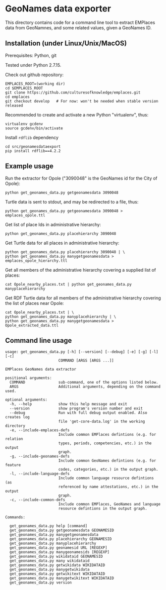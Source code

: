 # GeoNames data exporter

This directory contains code for a command line tool to extract EMPlaces data from GeoNamnes, and some related values, given a GeoNames ID.


## Installation (under Linux/Unix/MacOS)

Prerequisites: Python, git

Tested under Python 2.7.15.

Check out github repository:

    EMPLACES_ROOT=(working dir)
    cd $EMPLACES_ROOT
    git clone https://github.com/culturesofknowledge/emplaces.git
    cd emplaces
    git checkout develop   # For now: won't be needed when stable version released

Recommended to create and activate a new Python "virtualenv", thus:

    virtualenv gcdenv
    source gcdenv/bin/activate

Install `rdflib` dependency

    cd src/geonamesdataexport
    pip install rdflib==4.2.2


## Example usage

Run the extractor for Opole ("3090048" is the GeoNames id for the City of Opole):

    python get_geonames_data.py getgeonamesdata 3090048

Turtle data is sent to stdout, and may be redirected to a file, thus:

    python get_geonames_data.py getgeonamesdata 3090048 > emplaces_opole.ttl

Get list of place Ids in administrative hierarchy:

    python get_geonames_data.py placehierarchy 3090048

Get Turtle data for all places in administrative hierarchy:

    python get_geonames_data.py placehierarchy 3090048 | \
    python get_geonames_data.py manygetgeonamesdata > emplaces_opole_hierarchy.ttl

Get all members of the administrative hierarchy covering a supplied list of places:

    cat Opole_nearby_places.txt | python get_geonames_data.py manyplacehierarchy

Get RDF Turtle data for all members of the administrative hierarchy covering the list of places near Opole:

    cat Opole_nearby_places.txt | \
    python get_geonames_data.py manyplacehierarchy | \
    python get_geonames_data.py manygetgeonamesdata > Opole_extracted_data.ttl


## Command line usage

    usage: get_geonames_data.py [-h] [--version] [--debug] [-e] [-g] [-l] [-c]
                            COMMAND [ARGS [ARGS ...]]

    EMPlaces GeoNames data extractor

    positional arguments:
      COMMAND               sub-command, one of the options listed below.
      ARGS                  Additional arguments, depending on the command used.

    optional arguments:
      -h, --help            show this help message and exit
      --version             show program's version number and exit
      --debug               Run with full debug output enabled. Also creates log
                            file 'get-core-data.log' in the working directory
      -e, --include-emplaces-defs
                            Include common EMPlaces defintions (e.g. for relation
                            types, periods, competencies, etc.) in the output
                            graph.
      -g, --include-geonames-defs
                            Include common GeoNames defintions (e.g. for feature
                            codes, categories, etc.) in the output graph.
      -l, --include-language-defs
                            Include common language resource defintions (as
                            referenced by name attestations, etc.) in the output
                            graph.
      -c, --include-common-defs
                            Include common EMPlaces, GeoNames and language
                            resource defintions in the output graph.

    Commands:

      get_geonames_data.py help [command]
      get_geonames_data.py getgeonamesdata GEONAMESID
      get_geonames_data.py manygetgeonamesdata
      get_geonames_data.py placehierarchy GEONAMESID
      get_geonames_data.py manyplacehierarchy
      get_geonames_data.py geonamesid URL [REGEXP]
      get_geonames_data.py manygeonamesids [REGEXP]
      get_geonames_data.py wikidataid GEONAMESID
      get_geonames_data.py many wikidataid
      get_geonames_data.py getwikidata WIKIDATAID
      get_geonames_data.py manygetwikidata
      get_geonames_data.py getwikitext WIKIDATAID
      get_geonames_data.py manygetwikitext WIKIDATAID
      get_geonames_data.py version

